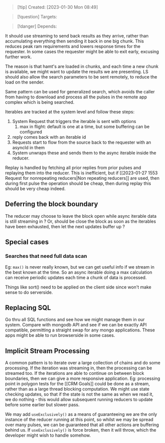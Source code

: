 
>[!tip] Created: [2023-01-30 Mon 08:49]

>[!question] Targets: 

>[!danger] Depends: 

It should use streaming to send back results as they arrive, rather than accumulating everything then sending it back in one big chunk.  This reduces peak ram requirements and lowers response times for the requester.  In some cases the requester might be able to exit early, excusing further work.

The reason is that hamt's are loaded in chunks, and each time a new chunk is available, we might want to update the results we are presenting.  LS should also allow the search parameters to be sent remotely, to reduce the load on the sender.

Same pattern can be used for generalized search, which avoids the caller from having to download and process all the pulses in the remote app complex which is being searched.

Iterables are tracked at the system level and follow these steps:
1. System Request that triggers the iterable is sent with options
	1. max in flight: default is one at a time, but some buffering can be configured
2. reply comes back with an iterable id
3. Requests start to flow from the source back to the requester with an asyncId in them
4. System unwraps these and sends them to the async iterable inside the reducer.

Replay is handled by fetching all prior replies from prior pulses and replaying them into the reducer.  This is inefficient, but if [[2023-01-27 1553 Request for nonrepeating reducers|Non repeating reducers]] are used, then during first pulse the operation should be cheap, then during replay this should be very cheap indeed.

## Deferring the block boundary
The reducer may choose to leave the block open while async iterable data is still streaming in ?
Or, should be close the block as soon as the iterables have been exhausted, then let the next updates buffer up ?

## Special cases
### Searches that need full data scan
Eg: `max()` is never really known, but we can get useful info if we stream in the best known at the time.  So an async iterable doing a max calculation can receive periodic updates each time a chunk of data is processed.

Things like sort() need to be applied on the client side since won't make sense to do serverside.

## Replacing SQL
Go thru all SQL functions and see how we might manage them in our system.
Compare with mongodb API and see if we can be exactly API compatible, permitting a straight swap for any mongo applications.  These apps might be able to run browserside in some cases.

## Implicit Stream Processing
A common pattern is to iterate over a large collection of chains and do some processing.
If the iteration was streaming in, then the processing can be streamed too.
If the iterations are able to continue on between block boundaries, then we can give a more responsive application.
Eg: processing point in polygon tests for the [[CRM Goals]] could be done as a stream, rather than as a large thread blocking computation.  We might use state checking updates, so that if the state is not the same as when we read it, we do nothing - this would allow subsequent running reducers to update before some earlier but slower pass.

We may add `useExclusively()` as a means of guaranteeing we are the only instance of the reducer running at this point, so whilst we may be spread over many pulses, we can be guaranteed that all other actions are buffering behind us.
If `useExclusively()` is force broken, then it will throw, which the developer might wish to handle somehow.
